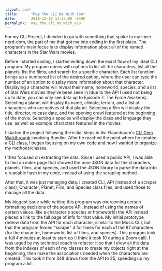 ```yaml
---
layout: post
title:      "May the CLI Be With You"
date:       2018-12-19 14:25:09 -0500
permalink:  may_the_cli_be_with_you
---
```



For my CLI Project, I decided to go with something that spoke to my inner nerd-dom, the part of me that got me into coding in the first place. The program's main focus is to display information about all of the named characters in the Star Wars movies.

Before I started coding, I started writing down the exact flow of my ideal CLI program. My program opens with options to list all the characters, list all the planets, list the films, and search for a specific character. Each list function brings up a numbered list of the desired option, where the user can type the number of an option to display more information about that character. Displaying a character will reveal their name, homeworld, species, and a list of Star Wars movies they've been seen in (due to the API I used not being up to date, you can only see data up to Episode 7: The Force Awakens). Selecting a planet will display its name, climate, terrain, and a list of characters who are natives of that planet. Selecting a film will display the title, director, release date, and the opening crawl featured at the beginning of the movie. Selecting a species will display the class and language they use, as well as example characters featured in the movies.

I started the project following the initial steps in Avi Flaumbaum's [CLI Gem Walkthrough](https://www.youtube.com/watch?v=_lDExWIhYKI) involving Bundler. After he reached the point where he created a CLI class, I began focusing on my own code and how I wanted to organize my methods/classes.

I then focused on extracting the data. Since I used a public API, I was able to find an index page that showed the pure JSON data for the characters, planets, films, and species, and used the JSON library to parse the data into a readable hash in my code, instead of using the scraping method. 

After that, it was just managing data. I created CLI, API (instead of a scraper class), Character, Planet, Film, and Species class files, and used those to manage all the data.

My biggest issue while writing this program was overcoming certain formatting decisions of the source API. Instead of using the names of certain values (like a character's species or homeworld) the API instead placed a link to the full page of info for that value. My initial prototype redrew data from the API for each character, similar to the Music CLI, but that the program forced "scrape" 4 for times for each of the 87 characters (for the character, homeworld, list of films, and species). This program took a full 4 minutes at least to start up (I think it took 10 during a Zoom call). I was urged by my technical coach to refactor it so that I drew all the data from the indexes of each of my classes to create my objects right at the beginning, then make the associations needed when the characters are created. This took it from 348 draws from the API to 25, speeding up my program a lot.
